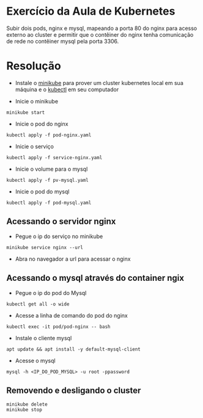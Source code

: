 # Exercício da Aula de Kubernetes

Subir dois pods, nginx e mysql, mapeando a porta 80 do nginx para acesso externo ao cluster e permitir que o contêiner do nginx tenha comunicação de rede no contêiner mysql pela porta 3306.


# Resolução

- Instale o [minikube](https://minikube.sigs.k8s.io/docs/start/) para prover um cluster kubernetes local em sua máquina e o [kubectl](https://kubernetes.io/docs/tasks/tools/install-kubectl-linux/) em seu computador

- Inicie o minikube
```
minikube start
```

- Inicie o pod do nginx
```
kubectl apply -f pod-nginx.yaml
```

- Inicie o serviço
```
kubectl apply -f service-nginx.yaml
```

- Inicie o volume para o mysql
```
kubectl apply -f pv-mysql.yaml
```

- Inicie o pod do mysql
```
kubectl apply -f pod-mysql.yaml
```

## Acessando o servidor nginx

- Pegue o ip do serviço no minikube
```
minikube service nginx --url
```

- Abra no navegador a url para acessar o nginx

## Acessando o mysql através do container ngix

- Pegue o ip do pod do Mysql
```
kubectl get all -o wide
```

- Acesse a linha de comando do pod do nginx
```
kubectl exec -it pod/pod-nginx -- bash
```

- Instale o cliente mysql
```
apt update && apt install -y default-mysql-client
```

- Acesse o mysql
```
mysql -h <IP_DO_POD_MYSQL> -u root -ppassword
```

## Removendo e desligando o cluster
```
minikube delete
minikube stop
```
